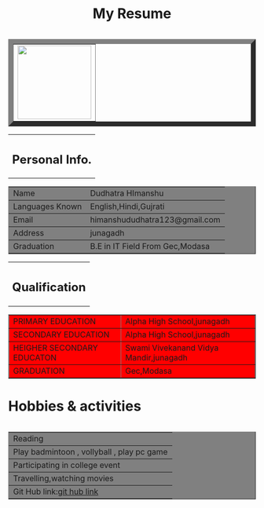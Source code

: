 <html>
	<head>
	</head>
	<body>
  		<center>
       	<h1>My Resume</h1>
  		</center>
   		<table border="10" align="right" >
    		<tr>
	    		<td><img src="C:\Users\Himanshu\Downloads\Scanned Document_page1_image1.jpg" width="150px" /></td>
				</tr>	
   		</table>  
   		<table> 
    		<tr>
				<td><h2>Personal Info.</h2></td>
    		</tr>	
   		</table>
   		<table border="1" bgcolor="gray">
    		<tr>
    		<td>Name </td>
    		<td>Dudhatra HImanshu</td>
    		</tr>
    	<tr>
   		<td>Languages Known</td>
		<td>English,Hindi,Gujrati</td>
    	</tr>	
    	<tr>
    	<td>Email </td>
		<td>himanshududhatra123@gmail.com</td>
    	</tr>
		<tr>
	 	<td>Address</td>
	 	<td>junagadh</td>
    	</tr>
		<tr>
	 	<td>Graduation</td>
	 	<td>B.E in IT Field From Gec,Modasa</td>
		</tr>
   		</table>
   		<table>
   		<tr>
    	<td><h2>Qualification</h2></td>
   		</tr>
   		</table>
   		<table  border="1" bgcolor="red">
     	<tr>
	    <td>PRIMARY EDUCATION</td>
		<td>Alpha High School,junagadh</td>
	 	</tr>
	 	<tr>
	    <td>SECONDARY EDUCATION</td>
		<td>Alpha High School,junagadh</td>
     	</tr>
	 	<tr>
	    <td>HEIGHER SECONDARY EDUCATON</td>
		<td>Swami Vivekanand Vidya Mandir,junagadh</td>
	 	</tr>
	 	<tr>
	    <td>GRADUATION</td>
		<td>Gec,Modasa</td>
	 	</tr>
		</table> 
		<table>
	   	<h1>Hobbies & activities</h1>
	</table>
	<table border="1" bgcolor="gray">
	<tr>
	  <td>Reading</td>
	</tr>
	<tr>
	  <td>Play badmintoon , vollyball , play pc game</td>
	</tr>
	<tr>
	  <td>Participating in college event</td>
	</tr>
    <tr>
      <td>Travelling,watching movies</td>
	</tr>
	<tr>
		<td>Git Hub link:<a href="https://github.com/lucifer-morning-starr/Resume.git">git hub link</a></td>
	</tr>
	</table>
   </body>
</html>

